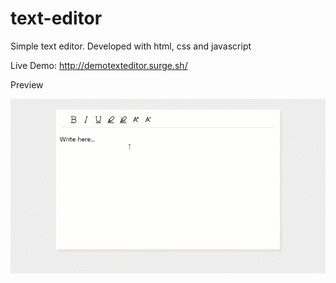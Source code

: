 # text-editor
Simple text editor. Developed with html, css and javascript

Live Demo: http://demotexteditor.surge.sh/

Preview

<img src="text-editor/gif.gif">

